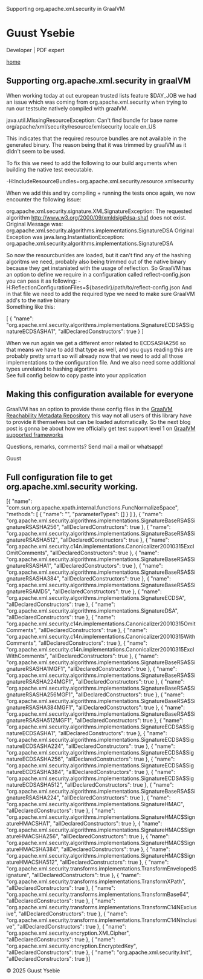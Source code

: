 Supporting org.apache.xml.security in GraalVM 

# Guust Ysebie

Developer | PDF expert

[home](/)

## Supporting org.apache.xml.security in graalVM

When working today at out european trusted lists feature $DAY\_JOB we had an issue which was coming from org.apache.xml.security when trying to run our testsuite natively compiled with graalVM.

java.util.MissingResourceException: 
Can't find bundle for base name org/apache/xml/security/resource/xmlsecurity locale en\_US

This indicates that the required resource bundles are not available in the generated binary. The reason being that it was trimmed by graalVM as it didn't seem to be used.  
  
To fix this we need to add the following to our build arguments when building the native test executable.

\-H:IncludeResourceBundles=org.apache.xml.security.resource.xmlsecurity

When we add this and try compiling + running the tests once again, we now encounter the following issue:

org.apache.xml.security.signature.XMLSignatureException: 
The requested algorithm http://www.w3.org/2000/09/xmldsig#dsa-sha1 does not exist. 
Original Message was: org.apache.xml.security.algorithms.implementations.SignatureDSA
Original Exception was java.lang.InstantiationException: 
org.apache.xml.security.algorithms.implementations.SignatureDSA

So now the resourcbunldes are loaded, but it can't find any of the hashing algoritms we need, probably also being trimmed out of the native binary because they get instaniated with the usage of reflection. So GraalVM has an option to define we require in a configuration called reflect-config.json you can pass it as following: \-H:ReflectionConfigurationFiles=${basedir}/path/to/reflect-config.json And in that file we need to add the required type we need to make sure GraalVM add's to the native binary  
Something like this:

\[
  {
    "name": "org.apache.xml.security.algorithms.implementations.SignatureECDSA$SignatureECDSASHA1",
    "allDeclaredConstructors": true
  }
\]

When we run again we get a different error related to ECDSASHA256 so that means we have to add that type as well, and you guys reading this are probably pretty smart so will already now that we need to add all those implementations to the configuration file. And we also need some additional types unrelated to hashing algortims  
See full config below to copy paste into your application

## Making this configuration available for everyone

GraalVM has an option to provide these config files in the [GraalVM Reachability Metadata Repository](https://github.com/oracle/graalvm-reachability-metadata) this way not all users of this library have to provide it themselves but can be loaded automatically. So the next blog post is gonna be about how we officially get test support level 1 on [GraalVM supported frameworks](https://www.graalvm.org/native-image/libraries-and-frameworks/)  
  
Questions, remarks, comments? Send mail a mail or whatsapp!  
  
Guust

## Full configuration file to get org.apache.xml.security working.

\[{
    "name": "com.sun.org.apache.xpath.internal.functions.FuncNormalizeSpace",
    "methods": \[
      {
        "name": "",
        "parameterTypes": \[\]
      }
    \]
  },
  {
    "name": "org.apache.xml.security.algorithms.implementations.SignatureBaseRSA$SignatureRSASHA256",
    "allDeclaredConstructors": true
  },
  {
    "name": "org.apache.xml.security.algorithms.implementations.SignatureBaseRSA$SignatureRSASHA512",
    "allDeclaredConstructors": true
  },
  {
    "name": "org.apache.xml.security.c14n.implementations.Canonicalizer20010315ExclOmitComments",
    "allDeclaredConstructors": true
  },
  {
    "name": "org.apache.xml.security.algorithms.implementations.SignatureBaseRSA$SignatureRSASHA1",
    "allDeclaredConstructors": true
  },
  {
    "name": "org.apache.xml.security.algorithms.implementations.SignatureBaseRSA$SignatureRSASHA384",
    "allDeclaredConstructors": true
  },
  {
    "name": "org.apache.xml.security.algorithms.implementations.SignatureBaseRSA$SignatureRSAMD5",
    "allDeclaredConstructors": true
  },
  {
    "name": "org.apache.xml.security.algorithms.implementations.SignatureECDSA",
    "allDeclaredConstructors": true
  },
  {
    "name": "org.apache.xml.security.algorithms.implementations.SignatureDSA",
    "allDeclaredConstructors": true
  },
  {
    "name": "org.apache.xml.security.c14n.implementations.Canonicalizer20010315OmitComments",
    "allDeclaredConstructors": true
  },
  {
    "name": "org.apache.xml.security.c14n.implementations.Canonicalizer20010315WithComments",
    "allDeclaredConstructors": true
  },
  {
    "name": "org.apache.xml.security.c14n.implementations.Canonicalizer20010315ExclWithComments",
    "allDeclaredConstructors": true
  },
  {
    "name": "org.apache.xml.security.algorithms.implementations.SignatureBaseRSA$SignatureRSASHA1MGF1",
    "allDeclaredConstructors": true
  },
  {
    "name": "org.apache.xml.security.algorithms.implementations.SignatureBaseRSA$SignatureRSASHA224MGF1",
    "allDeclaredConstructors": true
  },
  {
    "name": "org.apache.xml.security.algorithms.implementations.SignatureBaseRSA$SignatureRSASHA256MGF1",
    "allDeclaredConstructors": true
  },
  {
    "name": "org.apache.xml.security.algorithms.implementations.SignatureBaseRSA$SignatureRSASHA384MGF1",
    "allDeclaredConstructors": true
  },
  {
    "name": "org.apache.xml.security.algorithms.implementations.SignatureBaseRSA$SignatureRSASHA512MGF1",
    "allDeclaredConstructors": true
  },
  {
    "name": "org.apache.xml.security.algorithms.implementations.SignatureECDSA$SignatureECDSASHA1",
    "allDeclaredConstructors": true
  },
  {
    "name": "org.apache.xml.security.algorithms.implementations.SignatureECDSA$SignatureECDSASHA224",
    "allDeclaredConstructors": true
  },
  {
    "name": "org.apache.xml.security.algorithms.implementations.SignatureECDSA$SignatureECDSASHA256",
    "allDeclaredConstructors": true
  },
  {
    "name": "org.apache.xml.security.algorithms.implementations.SignatureECDSA$SignatureECDSASHA384",
    "allDeclaredConstructors": true
  },
  {
    "name": "org.apache.xml.security.algorithms.implementations.SignatureECDSA$SignatureECDSASHA512",
    "allDeclaredConstructors": true
  },
  {
    "name": "org.apache.xml.security.algorithms.implementations.SignatureBaseRSA$SignatureRSASHA224",
    "allDeclaredConstructors": true
  },
  {
    "name": "org.apache.xml.security.algorithms.implementations.SignatureHMAC",
    "allDeclaredConstructors": true
  },
  {
    "name": "org.apache.xml.security.algorithms.implementations.SignatureHMAC$SignatureHMACSHA1",
    "allDeclaredConstructors": true
  },
  {
    "name": "org.apache.xml.security.algorithms.implementations.SignatureHMAC$SignatureHMACSHA256",
    "allDeclaredConstructors": true
  },
  {
    "name": "org.apache.xml.security.algorithms.implementations.SignatureHMAC$SignatureHMACSHA384",
    "allDeclaredConstructors": true
  },
  {
    "name": "org.apache.xml.security.algorithms.implementations.SignatureHMAC$SignatureHMACSHA512",
    "allDeclaredConstructors": true
  },
  {
    "name": "org.apache.xml.security.transforms.implementations.TransformEnvelopedSignature",
    "allDeclaredConstructors": true
  },
  {
    "name": "org.apache.xml.security.transforms.implementations.TransformXPath",
    "allDeclaredConstructors": true
  },
  {
    "name": "org.apache.xml.security.transforms.implementations.TransformBase64",
    "allDeclaredConstructors": true
  },
  {
    "name": "org.apache.xml.security.transforms.implementations.TransformC14NExclusive",
    "allDeclaredConstructors": true
  },
  {
    "name": "org.apache.xml.security.transforms.implementations.TransformC14NInclusive",
    "allDeclaredConstructors": true
  },
  {
    "name": "org.apache.xml.security.encryption.XMLCipher",
    "allDeclaredConstructors": true
  },
  {
    "name": "org.apache.xml.security.encryption.EncryptedKey",
    "allDeclaredConstructors": true
  },
  {
    "name": "org.apache.xml.security.Init",
    "allDeclaredConstructors": true
  }\]
                

© 2025 Guust Ysebie